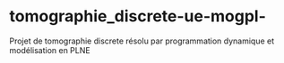 # tomographie_discrete-ue-mogpl-
Projet de tomographie discrete résolu par programmation dynamique et modélisation en PLNE
